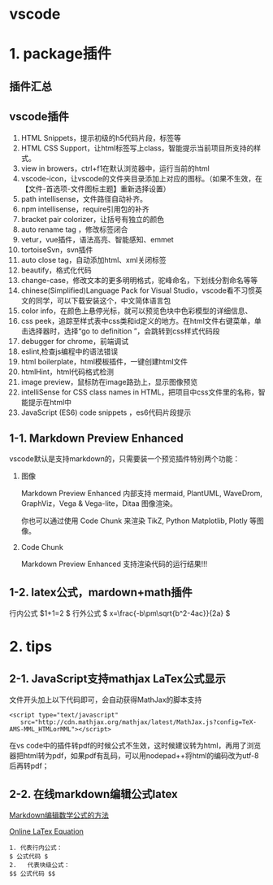 vscode
=====

# 1. package插件

## 插件汇总

## vscode插件

01. HTML Snippets，提示初级的h5代码片段，标签等
02. HTML CSS Support，让html标签写上class，智能提示当前项目所支持的样式。
03. view in browers，ctrl+f1在默认浏览器中，运行当前的html
04. vscode-icon，让vscode的文件夹目录添加上对应的图标。（如果不生效，在【文件-首选项-文件图标主题】重新选择设置）
05. path intellisense，文件路径自动补齐。
06. npm intellisense，require引用包的补齐
07. bracket pair colorizer，让括号有独立的颜色
08. auto rename tag ，修改标签闭合
09. vetur，vue插件，语法高亮、智能感知、emmet
10. tortoiseSvn，svn插件
11. auto close tag，自动添加html、xml关闭标签
12. beautify，格式化代码
13. change-case，修改文本的更多明明格式，驼峰命名，下划线分割命名等等
14. chinese(Simplified)Language Pack for Visual Studio，vscode看不习惯英文的同学，可以下载安装这个，中文简体语言包
15. color info，在颜色上悬停光标，就可以预览色块中色彩模型的详细信息、
16. css peek，追踪至样式表中css类和id定义的地方。在html文件右键菜单，单击选择器时，选择“go to definition ”，会跳转到css样式代码段
17. debugger for chrome，前端调试
18. eslint,检查js编程中的语法错误
19. html boilerplate，html模板插件，一键创建html文件
20. htmlHint，html代码格式检测
21. image preview，鼠标防在image路劲上，显示图像预览
22. intelliSense for CSS class names in HTML，把项目中css文件里的名称，智能提示在html中
23. JavaScript (ES6) code snippets ，es6代码片段提示

## 1-1. Markdown Preview Enhanced

vscode默认是支持markdown的，只需要装一个预览插件特别两个功能：

1. 图像

    Markdown Preview Enhanced 内部支持 mermaid, PlantUML, WaveDrom, GraphViz，Vega & Vega-lite，Ditaa 图像渲染。
    
    你也可以通过使用 Code Chunk 来渲染 TikZ, Python Matplotlib, Plotly 等图像。

2. Code Chunk

    Markdown Preview Enhanced 支持渲染代码的运行结果!!!

## 1-2. latex公式，mardown+math插件

行内公式 $1+1=2 $
行外公式 
$ x=\frac{-b\pm\sqrt{b^2-4ac}}{2a} $

# 2. tips

## 2-1. JavaScript支持mathjax LaTex公式显示

文件开头加上以下代码即可，会自动获得MathJax的脚本支持

    <script type="text/javascript"
       src="http://cdn.mathjax.org/mathjax/latest/MathJax.js?config=TeX-AMS-MML_HTMLorMML"></script>

在vs code中的插件转pdf的时候公式不生效，这时候建议转为html，再用了浏览器把html转为pdf，如果pdf有乱码，可以用nodepad++将html的编码改为utf-8后再转pdf；

## 2-2. 在线markdown编辑公式latex

[Markdown编辑数学公式的方法](https://blog.csdn.net/bryant_meng/article/details/78638456)

[Online LaTex Equation](http://latex.codecogs.com/eqneditor/editor.php)

    1. 代表行内公式：
    $ 公式代码 $ 
    2.   代表块级公式：
    $$ 公式代码 $$

